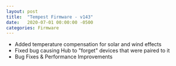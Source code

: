 ```yaml
---
layout: post
title:  "Tempest Firmware - v143"
date:   2020-07-01 00:00:00 -0500
categories: Firmware
---
```

- Added temperature compensation for solar and wind effects
- Fixed bug causing Hub to "forget" devices that were paired to it
- Bug Fixes & Performance Improvements
